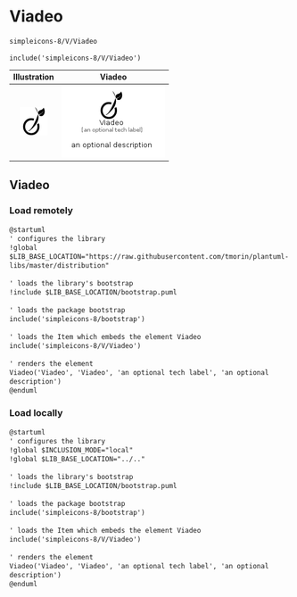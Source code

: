 # Viadeo


```text
simpleicons-8/V/Viadeo
```

```text
include('simpleicons-8/V/Viadeo')
```



| Illustration | Viadeo |
| :---: | :---: |
| ![illustration for Illustration](../../simpleicons-8/V/Viadeo.png) | ![illustration for Viadeo](../../simpleicons-8/V/Viadeo.Local.png) |




## Viadeo

### Load remotely
```plantuml
@startuml
' configures the library
!global $LIB_BASE_LOCATION="https://raw.githubusercontent.com/tmorin/plantuml-libs/master/distribution"

' loads the library's bootstrap
!include $LIB_BASE_LOCATION/bootstrap.puml

' loads the package bootstrap
include('simpleicons-8/bootstrap')

' loads the Item which embeds the element Viadeo
include('simpleicons-8/V/Viadeo')

' renders the element
Viadeo('Viadeo', 'Viadeo', 'an optional tech label', 'an optional description')
@enduml
```

### Load locally
```plantuml
@startuml
' configures the library
!global $INCLUSION_MODE="local"
!global $LIB_BASE_LOCATION="../.."

' loads the library's bootstrap
!include $LIB_BASE_LOCATION/bootstrap.puml

' loads the package bootstrap
include('simpleicons-8/bootstrap')

' loads the Item which embeds the element Viadeo
include('simpleicons-8/V/Viadeo')

' renders the element
Viadeo('Viadeo', 'Viadeo', 'an optional tech label', 'an optional description')
@enduml
```

